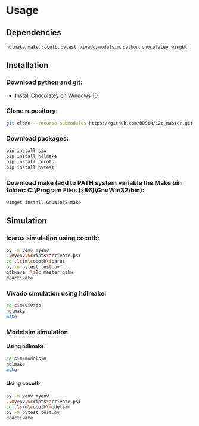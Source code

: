 # Usage

## Dependencies 

`hdlmake`, `make`, `cocotb`, `pytest`, `vivado`, `modelsim`, `python`, `chocolatey`, `winget`

## Installation

### Download python and git:
- [Install Chocolatey on Windows 10](https://gist.github.com/lopezjurip/2a188c90284bf239197b)

### Clone repository:
```bash
git clone --recurse-submodules https://github.com/RDSik/i2c_master.git
```

### Download packages:
```bash
pip install six
pip install hdlmake
pip install cocotb
pip install pytest
```

### Download make (add to PATH system variable the Make bin folder: C:\Program Files (x86)\GnuWin32\bin):
```bash
winget install GnuWin32.make
```

## Simulation

### Icarus simulation using cocotb:
```bash
py -m venv myenv
.\myenv\Scripts\activate.ps1
cd .\sim\cocotb\icarus
py -m pytest test.py
gtkwave .\i2c_master.gtkw
deactivate
```

### Vivado simulation using hdlmake:
```bash
cd sim/vivado
hdlmake
make
```

### Modelsim simulation

#### Using hdlmake:
```bash
cd sim/modelsim
hdlmake
make
```

#### Using cocotb:
```bash
py -m venv myenv
.\myenv\Scripts\activate.ps1
cd .\sim\cocotb\modelsim
py -m pytest test.py
deactivate
```